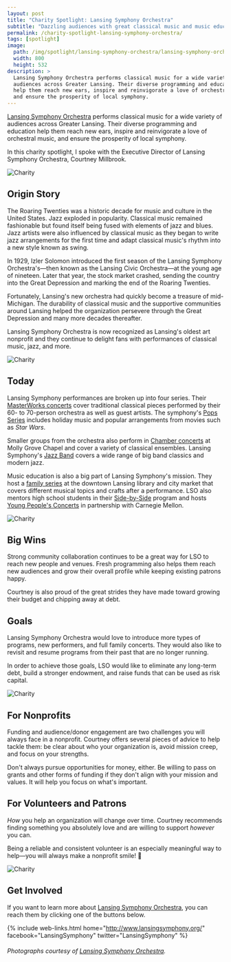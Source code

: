 ```yaml
---
layout: post
title: "Charity Spotlight: Lansing Symphony Orchestra"
subtitle: "Dazzling audiences with great classical music and music education."
permalink: /charity-spotlight-lansing-symphony-orchestra/
tags: [spotlight]
image:
  path: /img/spotlight/lansing-symphony-orchestra/lansing-symphony-orchestra-.jpg
  width: 800
  height: 532
description: >
  Lansing Symphony Orchestra performs classical music for a wide variety of
  audiences across Greater Lansing. Their diverse programming and education
  help them reach new ears, inspire and reinvigorate a love of orchestral music,
  and ensure the prosperity of local symphony.
---
```


[Lansing Symphony Orchestra][1] performs classical music for a wide variety of audiences across Greater Lansing. Their diverse programming and education help them reach new ears, inspire and reinvigorate a love of orchestral music, and ensure the prosperity of local symphony.

In this charity spotlight, I spoke with the Executive Director of Lansing Symphony Orchestra, Courtney Millbrook.

![][2]

## Origin Story

The Roaring Twenties was a historic decade for music and culture in the United States. Jazz exploded in popularity. Classical music remained fashionable but found itself being fused with elements of jazz and blues. Jazz artists were also influenced by classical music as they began to write jazz arrangements for the first time and adapt classical music's rhythm into a new style known as swing.

In 1929, Izler Solomon introduced the first season of the Lansing Symphony Orchestra's&mdash;then known as the Lansing Civic Orchestra&mdash;at the young age of nineteen. Later that year, the stock market crashed, sending the country into the Great Depression and marking the end of the Roaring Twenties.

Fortunately, Lansing's new orchestra had quickly become a treasure of mid-Michigan. The durability of classical music and the supportive communities around Lansing helped the organization persevere through the Great Depression and many more decades thereafter.

Lansing Symphony Orchestra is now recognized as Lansing's oldest art nonprofit and they continue to delight fans with performances of classical music, jazz, and more.

![][3]

## Today

Lansing Symphony performances are broken up into four series. Their [MasterWorks concerts][7] cover traditional classical pieces performed by their 60- to 70-person orchestra as well as guest artists. The symphony's [Pops Series][8] includes holiday music and popular arrangements from movies such as _Star Wars_.

Smaller groups from the orchestra also perform in [Chamber concerts][9] at Molly Grove Chapel and cover a variety of classical ensembles. Lansing Symphony's [Jazz Band][10] covers a wide range of big band classics and modern jazz.

Music education is also a big part of Lansing Symphony's mission. They host a [family series][11] at the downtown Lansing library and city market that covers different musical topics and crafts after a performance. LSO also mentors high school students in their [Side-by-Side][12] program and hosts [Young People's Concerts][13] in partnership with Carnegie Mellon.

![][4]

## Big Wins

Strong community collaboration continues to be a great way for LSO to reach new people and venues. Fresh programming also helps them reach new audiences and grow their overall profile while keeping existing patrons happy.

Courtney is also proud of the great strides they have made toward growing their budget and chipping away at debt.

## Goals

Lansing Symphony Orchestra would love to introduce more types of programs, new performers, and full family concerts. They would also like to revisit and resume programs from their past that are no longer running.

In order to achieve those goals, LSO would like to eliminate any long-term debt, build a stronger endowment, and raise funds that can be used as risk capital.

![][5]

## For Nonprofits

Funding and audience/donor engagement are two challenges you will always face in a nonprofit. Courtney offers several pieces of advice to help tackle them: be clear about who your organization is, avoid mission creep, and focus on your strengths.

Don't always pursue opportunities for money, either. Be willing to pass on grants and other forms of funding if they don't align with your mission and values. It will help you focus on what's important.

## For Volunteers and Patrons

_How_ you help an organization will change over time. Courtney recommends finding something you absolutely love and are willing to support _however_ you can.

Being a reliable and consistent volunteer is an especially meaningful way to help&mdash;you will always make a nonprofit smile! 🙂

![][6]

## Get Involved

If you want to learn more about [Lansing Symphony Orchestra][1], you can reach them by clicking one of the buttons below.

{% include web-links.html home="http://www.lansingsymphony.org/" facebook="LansingSymphony" twitter="LansingSymphony" %}

###### Photographs courtesy of [Lansing Symphony Orchestra][1].



[1]: http://www.lansingsymphony.org/ "Lansing Symphony Orchestra Homepage"
[2]: /img/spotlight/lansing-symphony-orchestra/lansing-symphony-orchestra-.jpg "Charity"
[3]: /img/spotlight/lansing-symphony-orchestra/lansing-symphony-orchestra-.jpg "Charity"
[4]: /img/spotlight/lansing-symphony-orchestra/lansing-symphony-orchestra-.jpg "Charity"
[5]: /img/spotlight/lansing-symphony-orchestra/lansing-symphony-orchestra-.jpg "Charity"
[6]: /img/spotlight/lansing-symphony-orchestra/lansing-symphony-orchestra-.jpg "Charity"
[7]: http://lansingsymphony.org/SeasonProfile/SeasonProfileMasterWorks/tabid/83/Default.aspx "Lansing Symphony Orchestra's MasterWorks Series"
[8]: http://lansingsymphony.org/SeasonProfile/SeasonProfilePops/tabid/85/Default.aspx "Lansing Symphony Orchestra's Pops Series"
[9]: http://lansingsymphony.org/SeasonProfile/SeasonProfileChamberConcerts/tabid/84/Default.aspx "Lansing Symphony Orchestra's Chamber Series"
[10]: http://lansingsymphony.org/SeasonProfile/SeasonProfileBigBand/tabid/86/Default.aspx "Lansing Symphony Orchestra's Jazz Band"
[11]: http://www.lansingsymphony.org/Portals/0/Family%20Series%20Flyer_1.pdf "Lansing Symphony Orchestra's Family Series at the Library Program"
[12]: http://www.lansingsymphony.org/Education/SidebySidePerformance/tabid/165/Default.aspx "Lansing Symphony Orchestra's Side-by-Side Program"
[13]: http://www.lansingsymphony.org/Education/YoungPeoplesConcerts/tabid/79/Default.aspx "Lansing Symphony Orchestra's Young People's Concerts"
